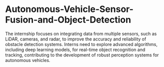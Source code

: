 # Autonomous-Vehicle-Sensor-Fusion-and-Object-Detection
The internship focuses on integrating data from multiple sensors, such as LiDAR, cameras, and
radar, to improve the accuracy and reliability of obstacle detection systems. Interns need to
explore advanced algorithms, including deep learning models, for real-time object recognition and
tracking, contributing to the development of robust perception systems for autonomous vehicles.
